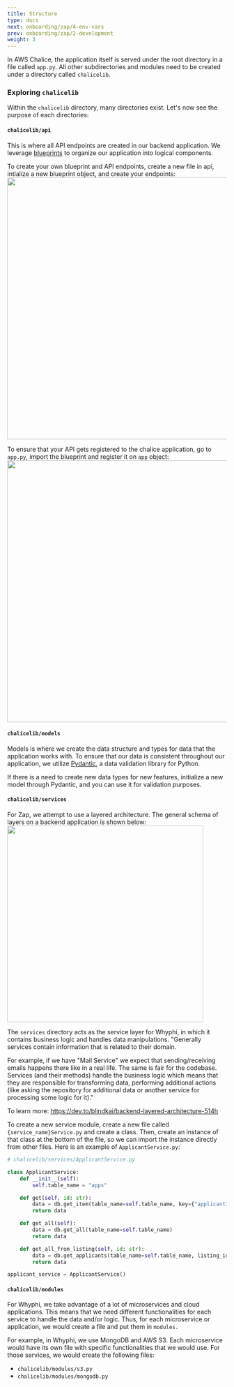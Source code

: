 ```yaml
---
title: Structure
type: docs
next: onboarding/zap/4-env-vars
prev: onboarding/zap/2-development
weight: 3
---
```


In AWS Chalice, the application itself is served under the root directory in a file called `app.py`. All other subdirectories and modules need to be created under a directory called `chalicelib`.

### Exploring `chalicelib`

Within the `chalicelib` directory, many directories exist. Let's now see the purpose of each directories:

#### `chalicelib/api`

This is where all API endpoints are created in our backend application. We leverage [blueprints](https://aws.github.io/chalice/topics/blueprints.html) to organize our application into logical components.

To create your own blueprint and API endpoints, create a new file in api, intialize a new blueprint object, and create your endpoints:
<img src="/images/zap/new_api.png" width="600">

To ensure that your API gets registered to the chalice application, go to `app.py`, import the blueprint and register it on `app` object:
<img src="/images/zap/register_api.png" width="600">

#### `chalicelib/models`

Models is where we create the data structure and types for data that the application works with. To ensure that our data is consistent throughout our application, we utilize [Pydantic](https://docs.pydantic.dev/latest/), a data validation library for Python.

If there is a need to create new data types for new features, initialize a new model through Pydantic, and you can use it for validation purposes.

#### `chalicelib/services`

For Zap, we attempt to use a layered architecture. The general schema of layers on a backend application is shown below:
<img src="/images/zap/layer_schema.jpeg" width="450">

The `services` directory acts as the service layer for Whyphi, in which it contains business logic and handles data manipulations. "Generally services contain information that is related to their domain.

For example, if we have "Mail Service" we expect that sending/receiving emails happens there like in a real life. The same is fair for the codebase. Services (and their methods) handle the business logic which means that they are responsible for transforming data, performing additional actions (like asking the repository for additional data or another service for processing some logic for it)."

To learn more: https://dev.to/blindkai/backend-layered-architecture-514h

To create a new service module, create a new file called `{service_name}Service.py` and create a class. Then, create an instance of that class at the bottom of the file, so we can import the instance directly from other files. Here is an example of `ApplicantService.py`:

```Python
# chalicelib/services/ApplicantService.py

class ApplicantService:
    def __init__(self):
        self.table_name = "apps"

    def get(self, id: str):
        data = db.get_item(table_name=self.table_name, key={"applicantId": id})
        return data

    def get_all(self):
        data = db.get_all(table_name=self.table_name)
        return data

    def get_all_from_listing(self, id: str):
        data = db.get_applicants(table_name=self.table_name, listing_id=id)
        return data

applicant_service = ApplicantService()
```

#### `chalicelib/modules`

For Whyphi, we take advantage of a lot of microservices and cloud applications. This means that we need different functionalities for each service to handle the data and/or logic. Thus, for each microservice or application, we would create a file and put them in `modules.`

For example, in Whyphi, we use MongoDB and AWS S3. Each microservice would have its own file with specific functionalities that we would use. For those services, we would create the following files:

- `chalicelib/modules/s3.py`
- `chalicelib/modules/mongodb.py`
